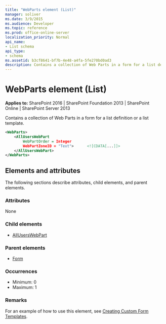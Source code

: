 ```yaml
---
title: "WebParts element (List)"
manager: soliver
ms.date: 3/9/2015
ms.audience: Developer
ms.topic: reference
ms.prod: office-online-server
localization_priority: Normal
api_name:
- List schema
api_type:
- schema
ms.assetid: b3cf8641-bf7b-4e48-a4fa-5fe270bd0ad3
description: Contains a collection of Web Parts in a form for a list definition or a list template.
---
```


# WebParts element (List)

**Applies to:** SharePoint 2016 | SharePoint Foundation 2013 | SharePoint Online | SharePoint Server 2013
  
Contains a collection of Web Parts in a form for a list definition or a list template.
  
```XML
<WebParts>
    <AllUsersWebPart
        WebPartOrder = Integer    
        WebPartZoneID = "Text">      <![CDATA[...]]>  
    </AllUsersWebPart>
</WebParts>
```

## Elements and attributes

The following sections describe attributes, child elements, and parent elements.

### Attributes

None
   
### Child elements

- [AllUsersWebPart](alluserswebpart-element-list.md)
   
### Parent elements

- [Form](form-element-list.md)
   
### Occurrences

- Minimum: 0
- Maximum: 1 
   
### Remarks

For an example of how to use this element, see [Creating Custom Form Templates](http://msdn.microsoft.com/library/b77ec86e-9568-4325-b949-13ee2fdcaabf%28Office.15%29.aspx).
  

